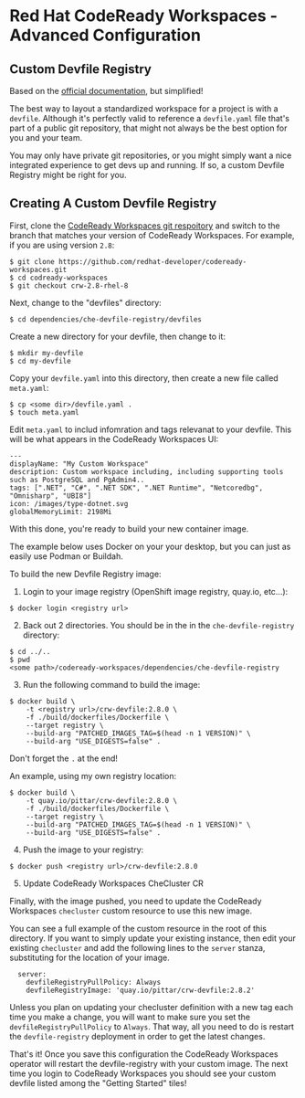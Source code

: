 # Red Hat CodeReady Workspaces - Advanced Configuration

## Custom Devfile Registry

Based on the [official documentation](https://access.redhat.com/documentation/en-us/red_hat_codeready_workspaces/2.8/html/administration_guide/customizing-the-registries_crw), but simplified!

The best way to layout a standardized workspace for a project is with a `devfile`.  Although it's perfectly valid to reference a `devfile.yaml` file that's part of a public git repository, that might not always be the best option for you and your team.

You may only have private git repositories, or you might simply want a nice integrated experience to get devs up and running. If so, a custom Devfile Registry might be right for you.

## Creating A Custom Devfile Registry

First, clone the [CodeReady Workspaces git respoitory](https://github.com/redhat-developer/codeready-workspaces) and switch to the branch that matches your version of CodeReady Workspaces. For example, if you are using version `2.8`:

```
$ git clone https://github.com/redhat-developer/codeready-workspaces.git
$ cd codready-workspaces
$ git checkout crw-2.8-rhel-8
```

Next, change to the "devfiles" directory:

```
$ cd dependencies/che-devfile-registry/devfiles
```

Create a new directory for your devfile, then change to it:

```
$ mkdir my-devfile
$ cd my-devfile
```

Copy your `devfile.yaml` into this directory, then create a new file called `meta.yaml`:

```
$ cp <some dir>/devfile.yaml .
$ touch meta.yaml
```

Edit `meta.yaml` to includ infomration and tags relevanat to your devfile.  This will be what appears in the CodeReady Workspaces UI:

```
---
displayName: "My Custom Workspace"
description: Custom workspace including, including supporting tools such as PostgreSQL and PgAdmin4..
tags: [".NET", "C#", ".NET SDK", ".NET Runtime", "Netcoredbg", "Omnisharp", "UBI8"]
icon: /images/type-dotnet.svg
globalMemoryLimit: 2198Mi
```

With this done, you're ready to build your new container image.

The example below uses Docker on your your desktop, but you can just as easily use Podman or Buildah.

To build the new Devfile Registry image:

1. Login to your image registry (OpenShift image registry, quay.io, etc...):

```
$ docker login <registry url>
```

2. Back out 2 directories.  You should be in the in the `che-devfile-registry` directory:

```
$ cd ../..
$ pwd
<some path>/codeready-workspaces/dependencies/che-devfile-registry
```

3. Run the following command to build the image:

```
$ docker build \
    -t <registry url>/crw-devfile:2.8.0 \
    -f ./build/dockerfiles/Dockerfile \
    --target registry \
    --build-arg "PATCHED_IMAGES_TAG=$(head -n 1 VERSION)" \
    --build-arg "USE_DIGESTS=false" .
```

Don't forget the `.` at the end!

An example, using my own registry location:

```
$ docker build \
    -t quay.io/pittar/crw-devfile:2.8.0 \
    -f ./build/dockerfiles/Dockerfile \
    --target registry \
    --build-arg "PATCHED_IMAGES_TAG=$(head -n 1 VERSION)" \
    --build-arg "USE_DIGESTS=false" .
```

4. Push the image to your registry:

```
$ docker push <registry url>/crw-devfile:2.8.0
```

5. Update CodeReady Workspaces CheCluster CR

Finally, with the image pushed, you need to update the CodeReady Workspaces `checluster` custom resource to use this new image.

You can see a full example of the custom resource in the root of this directory.  If you want to simply update your existing instance, then edit your existing `checluster` and add the following lines to the `server` stanza, substituting for the location of your image.

```
  server:
    devfileRegistryPullPolicy: Always
    devfileRegistryImage: 'quay.io/pittar/crw-devfile:2.8.2'
```

Unless you plan on updating your checluster definition with a new tag each time you make a change, you will want to make sure you set the `devfileRegistryPullPolicy` to `Always`.  That way, all you need to do is restart the `devfile-registry` deployment in order to get the latest changes.

That's it!  Once you save this configuration the CodeReady Workspaces operator will restart the devfile-registry with your custom image.  The next time you login to CodeReady Workspaces you should see your custom devfile listed among the "Getting Started" tiles!


